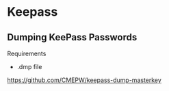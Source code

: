 # Keepass

## Dumping KeePass Passwords

Requirements

- .dmp file

https://github.com/CMEPW/keepass-dump-masterkey